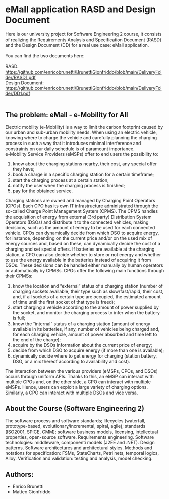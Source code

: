 # eMall application RASD and Design Document <br />

Here is our university project for Software Engineering 2 course, it consists of realizing the Requirements Analysis and Specification Document (RASD) and the Design Document (DD) for a real use case: eMall application. <br />
<br />
You can find the two documents here: <br /> <br />
RASD: https://github.com/enricobrunetti/BrunettiGionfriddo/blob/main/DeliveryFolder/RASD1.pdf <br />
Design Document: https://github.com/enricobrunetti/BrunettiGionfriddo/blob/main/DeliveryFolder/DD1.pdf <br /> <br />

## The problem: eMall - e-Mobility for All
Electric mobility (e-Mobility) is a way to limit the carbon footprint caused by our urban and sub-urban 
mobility needs. When using an electric vehicle, knowing where to charge the vehicle and carefully 
planning the charging process in such a way that it introduces minimal interference and constraints on 
our daily schedule is of paramount importance.  
e-Mobility Service Providers (eMSPs) offer to end users the possibility to:  
1) know about the charging stations nearby, their cost, any special offer they have;  
2) book a charge in a specific charging station for a certain timeframe; 
3) start the charging process at a certain station; 
4) notify the user when the charging process is finished; 
5) pay for the obtained service. 

Charging stations are owned and managed by Charging Point Operators (CPOs). Each CPO has its own 
IT infrastructure administrated through the so-called Charge Point Management System (CPMS). The 
CPMS handles the acquisition of energy from external (3rd party) Distribution System Operators (DSOs) 
and distribute it to the connected vehicles, making decisions, such as the amount of energy to be used 
for each connected vehicle. CPOs can dynamically decide from which DSO to acquire energy, for 
instance, depending on the current price and/or on the used mix of energy sources and, based on these, 
can dynamically decide the cost of a charging and set special offers. If batteries are available at the 
charging station, a CPO can also decide whether to store or not energy and whether to use the energy 
available in the batteries instead of acquiring it from DSOs. These decisions can be handled either 
manually by human operators or automatically by CPMSs. 
CPOs offer the following main functions through their CPMSs: 

1) know the location and “external” status of a charging station (number of charging sockets 
available, their type such as slow/fast/rapid, their cost, and, if all sockets of a certain type are 
occupied, the estimated amount of time until the first socket of that type is freed); 
2) start charging a vehicle according to the amount of power supplied by the socket, and monitor 
the charging process to infer when the battery is full; 
3) know the “internal” status of a charging station (amount of energy available in its batteries, if 
any, number of vehicles being charged and, for each charging vehicle, amount of power 
absorbed and time left to the end of the charge); 
4) acquire by the DSOs information about the current price of energy; 
5) decide from which DSO to acquire energy (if more than one is available); 
6) dynamically decide where to get energy for charging (station battery, DSO, or a mix thereof 
according to availability and cost). 

The interaction between the various providers (eMSPs, CPOs, and DSOs) occurs through uniform APIs. 
Thanks to this, an eMSP can interact with multiple CPOs and, on the other side, a CPO can interact with 
multiple eMSPs. Hence, users can exploit a large variety of charging options. Similarly, a CPO can 
interact with multiple DSOs and vice versa.

## About the Course (Software Engineering 2)
The software process and software standards; lifecycles (waterfall, prototype-based, evolutionary/incremental, spiral, agile); standards (ISO2001, SPICE, CMM); software business models, licensing, intellectual properties, open-source software. Requirements engineering. Software technologies: middleware, componenti models (J2EE and .NET). Design patterns. Software architectures and architectural styles. Methods and notations for specification: FSMs, StateCharts, Petri nets, temporal logics, Alloy. Verification and validation: testing and analysis, model checking.

## Authors: 
- Enrico Brunetti
- Matteo Gionfriddo
